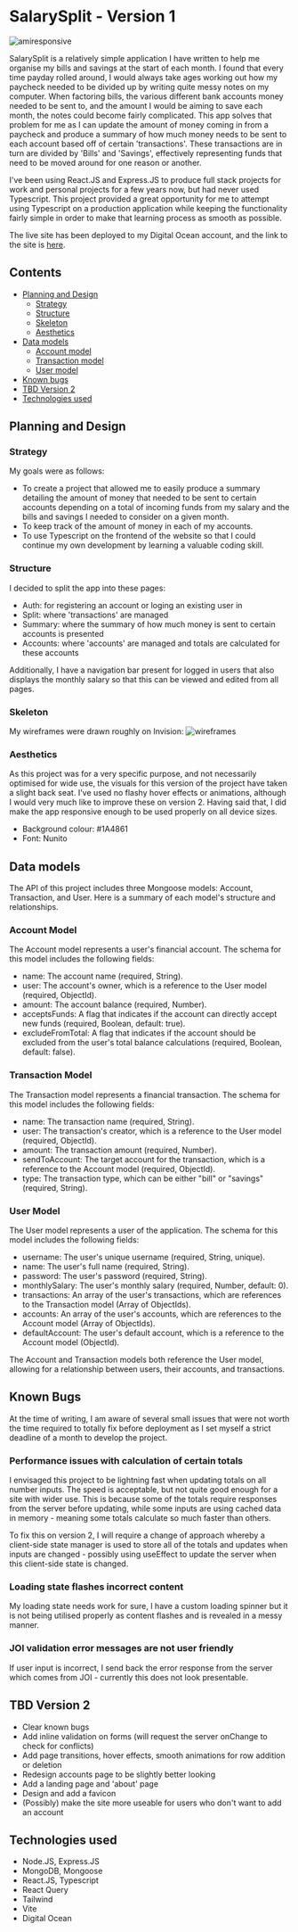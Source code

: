# SalarySplit - Version 1

![amiresponsive](/screenshots/amiresponsive.png)

SalarySplit is a relatively simple application I have written to help me organise my bills and savings at the start of each month. I found that every time payday rolled around, I would always take ages working out how my paycheck needed to be divided up by writing quite messy notes on my computer. When factoring bills, the various different bank accounts money needed to be sent to, and the amount I would be aiming to save each month, the notes could become fairly complicated. This app solves that problem for me as I can update the amount of money coming in from a paycheck and produce a summary of how much money needs to be sent to each account based off of certain 'transactions'. These transactions are in turn are divided by 'Bills' and 'Savings', effectively representing funds that need to be moved around for one reason or another.

I've been using React.JS and Express.JS to produce full stack projects for work and personal projects for a few years now, but had never used Typescript. This project provided a great opportunity for me to attempt using Typescript on a production application while keeping the functionality fairly simple in order to make that learning process as smooth as possible.

The live site has been deployed to my Digital Ocean account, and the link to the site is [here](https://salarysplit.co.uk/).

## Contents

- [Planning and Design](#planning-and-design)
  - [Strategy](#strategy)
  - [Structure](#structure)
  - [Skeleton](#skeleton)
  - [Aesthetics](#aesthetics)
- [Data models](#data-models)
  - [Account model](#account-model)
  - [Transaction model](#transaction-model)
  - [User model](#user-model)
- [Known bugs](#known-bugs)
- [TBD Version 2](#tbd-version-2)
- [Technologies used](#technologies-used)

## Planning and Design

### Strategy

My goals were as follows:

- To create a project that allowed me to easily produce a summary detailing the amount of money that needed to be sent to certain accounts depending on a total of incoming funds from my salary and the bills and savings I needed to consider on a given month.
- To keep track of the amount of money in each of my accounts.
- To use Typescript on the frontend of the website so that I could continue my own development by learning a valuable coding skill.

### Structure

I decided to split the app into these pages:

- Auth: for registering an account or loging an existing user in
- Split: where 'transactions' are managed
- Summary: where the summary of how much money is sent to certain accounts is presented
- Accounts: where 'accounts' are managed and totals are calculated for these accounts

Additionally, I have a navigation bar present for logged in users that also displays the monthly salary so that this can be viewed and edited from all pages.

### Skeleton

My wireframes were drawn roughly on Invision:
![wireframes](/screenshots/salarysplitwireframes.png)

### Aesthetics

As this project was for a very specific purpose, and not necessarily optimised for wide use, the visuals for this version of the project have taken a slight back seat. I've used no flashy hover effects or animations, although I would very much like to improve these on version 2. Having said that, I did make the app responsive enough to be used properly on all device sizes.

- Background colour: #1A4861
- Font: Nunito

## Data models

The API of this project includes three Mongoose models: Account, Transaction, and User. Here is a summary of each model's structure and relationships.

### Account Model

The Account model represents a user's financial account. The schema for this model includes the following fields:

- name: The account name (required, String).
- user: The account's owner, which is a reference to the User model (required, ObjectId).
- amount: The account balance (required, Number).
- acceptsFunds: A flag that indicates if the account can directly accept new funds (required, Boolean, default: true).
- excludeFromTotal: A flag that indicates if the account should be excluded from the user's total balance calculations (required, Boolean, default: false).

### Transaction Model

The Transaction model represents a financial transaction. The schema for this model includes the following fields:

- name: The transaction name (required, String).
- user: The transaction's creator, which is a reference to the User model (required, ObjectId).
- amount: The transaction amount (required, Number).
- sendToAccount: The target account for the transaction, which is a reference to the Account model (required, ObjectId).
- type: The transaction type, which can be either "bill" or "savings" (required, String).

### User Model

The User model represents a user of the application. The schema for this model includes the following fields:

- username: The user's unique username (required, String, unique).
- name: The user's full name (required, String).
- password: The user's password (required, String).
- monthlySalary: The user's monthly salary (required, Number, default: 0).
- transactions: An array of the user's transactions, which are references to the Transaction model (Array of ObjectIds).
- accounts: An array of the user's accounts, which are references to the Account model (Array of ObjectIds).
- defaultAccount: The user's default account, which is a reference to the Account model (ObjectId).

The Account and Transaction models both reference the User model, allowing for a relationship between users, their accounts, and transactions.

## Known Bugs

At the time of writing, I am aware of several small issues that were not worth the time required to totally fix before deployment as I set myself a strict deadline of a month to develop the project.

### Performance issues with calculation of certain totals

I envisaged this project to be lightning fast when updating totals on all number inputs. The speed is acceptable, but not quite good enough for a site with wider use. This is because some of the totals require responses from the server before updating, while some inputs are using cached data in memory - meaning some totals calculate so much faster than others.

To fix this on version 2, I will require a change of approach whereby a client-side state manager is used to store all of the totals and updates when inputs are changed - possibly using useEffect to update the server when this client-side state is changed.

### Loading state flashes incorrect content

My loading state needs work for sure, I have a custom loading spinner but it is not being utilised properly as content flashes and is revealed in a messy manner.

### JOI validation error messages are not user friendly

If user input is incorrect, I send back the error response from the server which comes from JOI - currently this does not look presentable.

## TBD Version 2

- Clear known bugs
- Add inline validation on forms (will request the server onChange to check for conflicts)
- Add page transitions, hover effects, smooth animations for row addition or deletion
- Redesign accounts page to be slightly better looking
- Add a landing page and 'about' page
- Design and add a favicon
- (Possibly) make the site more useable for users who don't want to add an account

## Technologies used

- Node.JS, Express.JS
- MongoDB, Mongoose
- React.JS, Typescript
- React Query
- Tailwind
- Vite
- Digital Ocean
